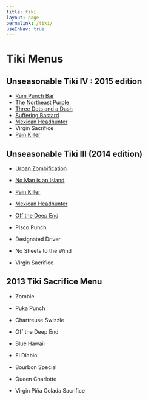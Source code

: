 ```yaml
---
title: tiki
layout: page
permalink: /tiki/
useInNav: true
---
```

# Tiki Menus

## Unseasonable Tiki IV : 2015 edition

* [Rum Punch Bar](/tiki/rum-punch-bar/)
* [The Northeast Purple](/tiki/north-east-purple/)
* [Three Dots and a Dash](/tiki/three-dots/)
* [Suffering Bastard](/tiki/suffering-bastard)
* [Mexican Headhunter](/tiki/mexican-headhunter/)
* Virgin Sacrifice
* [Pain Killer](/tiki/pain-killer/)

## Unseasonable Tiki III (2014 edition)

* [Urban Zombification](/tiki/urban-zombification/)
* [No Man is an Island](/tiki/no-man/)
* [Pain Killer](/tiki/pain-killer/)
* [Mexican Headhunter](/tiki/mexican-headhunter/)
* [Off the Deep End](/tiki/off-the-deep-end/)
* Pisco Punch

* Designated Driver
* No Sheets to the Wind
* Virgin Sacrifice

## 2013 Tiki Sacrifice Menu

* Zombie
* Puka Punch
* Chartreuse Swizzle
* Off the Deep End
* Blue Hawaii
* El Diablo
* Bourbon Special

* Queen Charlotte
* Virgin Piña Colada Sacrifice